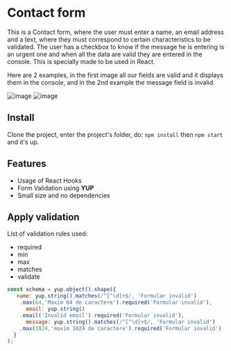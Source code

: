
# Contact form

This is a Contact form, where the user must enter a name, an email address and a text, where they must correspond to certain characteristics to be validated. The user has a checkbox to know if the message he is entering is an urgent one and when all the data are valid they are entered in the console. This is specially made to be used in React.

Here are 2 examples, in the first image all our fields are valid and it displays them in the console, and in the 2nd example the message field is invalid.

![image](https://user-images.githubusercontent.com/91980199/234423262-d956445a-0eb8-44a3-991c-de5bf16160f8.png)
![image](https://user-images.githubusercontent.com/91980199/234423480-0119a30e-e5d6-405d-8501-9f32a38a6077.png)


## Install
Clone the project, enter the project's folder, do: ```npm install``` then ```npm start``` and it's up.

## Features
* Usage of React Hooks
* Form Validation using **YUP**
* Small size and no dependencies

## Apply validation
List of validation rules used:
* required
* min
* max
* matches
* validate

```javascript
const schema = yup.object().shape({
   name: yup.string().matches(/^[^\d]+$/, 'Formular invalid')
    .max(64,'Maxim 64 de caractere').required('Formular invalid'),
      email: yup.string()
    .email('Invalid email').required('Formular invalid'),
      message: yup.string().matches(/^[^\d]+$/, 'Formular invalid')
    .max(1024,'maxim 1024 de caractere').required('Formular invalid')  
  }
);
```
